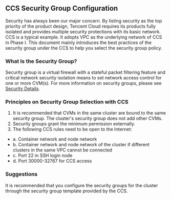 ## CCS Security Group Configuration
Security has always been our major concern. By listing security as the top priority of the product design, Tencent Cloud requires its products fully isolated and provides multiple security protections with its basic network. CCS is a typical example. It adopts VPC as the underlying network of CCS in Phase I. This document mainly introduces the best practices of the security group under the CCS to help you select the security group policy.

### What Is the Security Group?
Security group is a virtual firewall with a stateful packet filtering feature and critical network security isolation means to set network access control for one or more CVM(s). For more information on security groups, please see [Security Details](https://cloud.tencent.com/document/product/213/5221).

### Principles on Security Group Selection with CCS

 1. It is recommended that CVMs in the same cluster are bound to the same security group. The cluster's security group does not add other CVMs.
 2. Security groups grant the minimum permission externally.
 3. The following CCS rules need to be open to the Internet:
 - a. Container network and node network
 - b. Container network and node network of the cluster if different clusters in the same VPC cannot be connected
 - c. Port 22 in SSH login node
 - d. Port 30000-32767 for CCS access

### Suggestions
It is recommended that you configure the security groups for the cluster through the security group template provided by the CCS.

